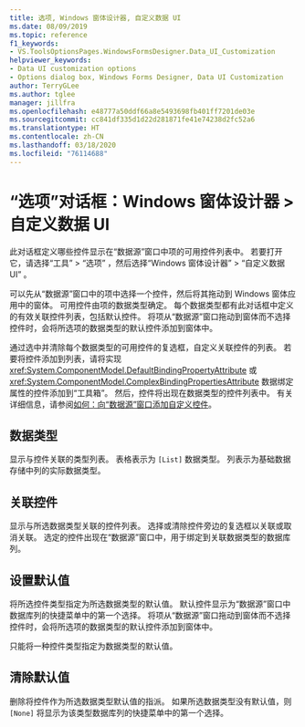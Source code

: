 ```yaml
---
title: 选项, Windows 窗体设计器, 自定义数据 UI
ms.date: 08/09/2019
ms.topic: reference
f1_keywords:
- VS.ToolsOptionsPages.WindowsFormsDesigner.Data_UI_Customization
helpviewer_keywords:
- Data UI customization options
- Options dialog box, Windows Forms Designer, Data UI Customization
author: TerryGLee
ms.author: tglee
manager: jillfra
ms.openlocfilehash: e48777a50ddf66a8e5493698fb401ff7201de03e
ms.sourcegitcommit: cc841df335d1d22d281871fe41e74238d2fc52a6
ms.translationtype: HT
ms.contentlocale: zh-CN
ms.lasthandoff: 03/18/2020
ms.locfileid: "76114688"
---
```

# <a name="options-dialog-box-windows-forms-designer--data-ui-customization"></a>“选项”对话框：Windows 窗体设计器 > 自定义数据 UI

此对话框定义哪些控件显示在“数据源”窗口中项的可用控件列表中。 若要打开它，请选择“工具”   > “选项”  ，然后选择“Windows 窗体设计器”   > “自定义数据 UI”  。

可以先从“数据源”窗口中的项中选择一个控件，然后将其拖动到 Windows 窗体应用中的窗体。 可用控件由项的数据类型确定。 每个数据类型都有此对话框中定义的有效关联控件列表，包括默认控件。 将项从“数据源”窗口拖动到窗体而不选择控件时，会将所选项的数据类型的默认控件添加到窗体中。

通过选中并清除每个数据类型的可用控件的复选框，自定义关联控件的列表。 若要将控件添加到列表，请将实现 <xref:System.ComponentModel.DefaultBindingPropertyAttribute> 或 <xref:System.ComponentModel.ComplexBindingPropertiesAttribute> 数据绑定属性的控件添加到“工具箱”。 然后，控件将出现在数据类型的控件列表中。 有关详细信息，请参阅[如何：向“数据源”窗口添加自定义控件](../..//data-tools/add-custom-controls-to-the-data-sources-window.md)。

## <a name="data-type"></a>数据类型

显示与控件关联的类型列表。 表格表示为 `[List]` 数据类型。 列表示为基础数据存储中列的实际数据类型。

## <a name="associated-controls"></a>关联控件

显示与所选数据类型关联的控件列表。 选择或清除控件旁边的复选框以关联或取消关联。 选定的控件出现在“数据源”窗口中，用于绑定到关联数据类型的数据库列。

## <a name="set-default"></a>设置默认值

将所选控件类型指定为所选数据类型的默认值。 默认控件显示为“数据源”窗口中数据库列的快捷菜单中的第一个选择。 将项从“数据源”窗口拖动到窗体而不选择控件时，会将所选项的数据类型的默认控件添加到窗体中。

只能将一种控件类型指定为数据类型的默认值。

## <a name="clear-default"></a>清除默认值

删除将控件作为所选数据类型默认值的指派。 如果所选数据类型没有默认值，则 `[None]` 将显示为该类型数据库列的快捷菜单中的第一个选择。
